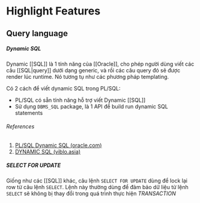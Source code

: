# Highlight Features

## Query language
##### Dynamic SQL

Dynamic [[SQL]] là 1 tính năng của [[Oracle]], cho phép người dùng viết các câu [[SQL|query]] dưới dạng generic, và rồi các câu query đó sẽ được render lúc runtime. Nó tương tụ như các phương pháp templating.

Có 2 cách để viết dynamic SQL trong PL/SQL:
- PL/SQL có sẵn tính năng hỗ trợ viết Dynamic [[SQL]]
- Sử dụng `DBMS_SQL` package, là 1 API để build run dynamic SQL statements
###### References
1. [PL/SQL Dynamic SQL (oracle.com)](https://docs.oracle.com/en/database/oracle/oracle-database/21/lnpls/dynamic-sql.html#GUID-7E2F596F-9CA3-4DC8-8333-0C117962DB73)
2. [DYNAMIC SQL (viblo.asia)](https://viblo.asia/p/dynamic-sql-RnB5pNAYZPG)

##### SELECT FOR UPDATE

Giống như các [[SQL]] khác, câu lệnh `SELECT FOR UPDATE` dùng để lock lại row từ câu lệnh `SELECT`. Lệnh này thường dùng để đảm bảo dữ liệu từ lệnh `SELECT` sẽ không bị thay đổi trong quá trình thực hiện _TRANSACTION_
